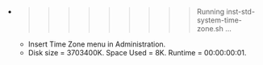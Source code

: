 * >>>>>>>>> Running inst-std-system-time-zone.sh ...
  * Insert Time Zone menu in Administration.
  * Disk size = 3703400K. Space Used = 8K. Runtime = 00:00:00:01.
